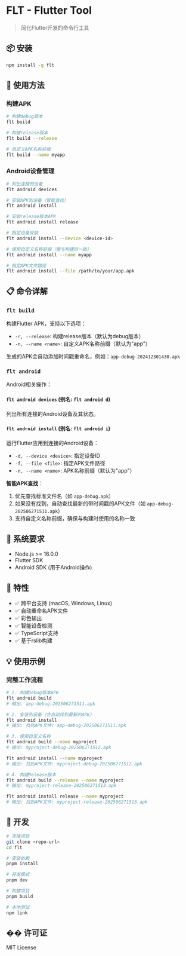 # FLT - Flutter Tool

> 简化Flutter开发的命令行工具

## 📦 安装

```bash
npm install -g flt
```

## 🚀 使用方法

### 构建APK

```bash
# 构建debug版本
flt build

# 构建release版本
flt build --release

# 自定义APK名称前缀
flt build --name myapp
```

### Android设备管理

```bash
# 列出连接的设备
flt android devices

# 安装APK到设备（智能查找）
flt android install

# 安装release版本APK
flt android install release

# 指定设备安装
flt android install --device <device-id>

# 使用自定义名称前缀（需与构建时一致）
flt android install --name myapp

# 指定APK文件路径
flt android install --file /path/to/your/app.apk
```

## 📋 命令详解

### `flt build`

构建Flutter APK，支持以下选项：

- `-r, --release`: 构建release版本（默认为debug版本）
- `-n, --name <name>`: 自定义APK名称前缀（默认为"app"）

生成的APK会自动添加时间戳重命名，例如：`app-debug-202412301430.apk`

### `flt android`

Android相关操作：

#### `flt android devices` (别名: `flt android d`)

列出所有连接的Android设备及其状态。

#### `flt android install` (别名: `flt android i`)

运行Flutter应用到连接的Android设备：

- `-d, --device <device>`: 指定设备ID
- `-f, --file <file>`: 指定APK文件路径
- `-n, --name <name>`: APK名称前缀（默认为"app"）

**智能APK查找**：
1. 优先查找标准文件名（如 `app-debug.apk`）
2. 如果没有找到，自动查找最新的带时间戳的APK文件（如 `app-debug-202506271511.apk`）
3. 支持自定义名称前缀，确保与构建时使用的名称一致

## 🔧 系统要求

- Node.js >= 16.0.0
- Flutter SDK
- Android SDK (用于Android操作)

## 🎯 特性

- ✅ 跨平台支持 (macOS, Windows, Linux)
- ✅ 自动重命名APK文件
- ✅ 彩色输出
- ✅ 智能设备检测
- ✅ TypeScript支持
- ✅ 基于rslib构建

## 💡 使用示例

### 完整工作流程

```bash
# 1. 构建Debug版本APK
flt android build
# 输出: app-debug-202506271511.apk

# 2. 安装到设备（会自动找到最新的APK）
flt android install
# 输出: 找到APK文件: app-debug-202506271511.apk

# 3. 使用自定义名称
flt android build --name myproject
# 输出: myproject-debug-202506271512.apk

flt android install --name myproject
# 输出: 找到APK文件: myproject-debug-202506271512.apk

# 4. 构建Release版本
flt android build --release --name myproject
# 输出: myproject-release-202506271513.apk

flt android install release --name myproject
# 输出: 找到APK文件: myproject-release-202506271513.apk
```

## 📝 开发

```bash
# 克隆项目
git clone <repo-url>
cd flt

# 安装依赖
pnpm install

# 开发模式
pnpm dev

# 构建项目
pnpm build

# 本地测试
npm link
```

## �� 许可证

MIT License 